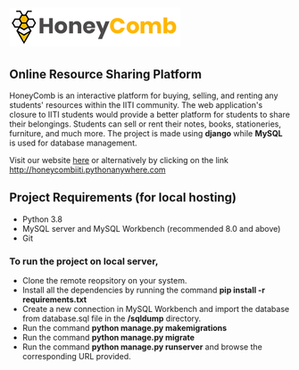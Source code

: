 # ![Unable to load image](https://github.com/rishabh-soni/Online_Resource_Sharing_Platform/blob/master/static/images/logohorizontal.png?raw=true) 
## Online Resource Sharing Platform

HoneyComb is an interactive platform for buying, selling, and renting any students' resources within the IITI community. The web application's closure to IITI students would provide a better platform for students to share their belongings. Students can sell or rent their notes, books, stationeries, furniture, and much more.
The project is made using **django** while **MySQL** is used for database management.

Visit our website [here](http://honeycombiiti.pythonanywhere.com) or alternatively by clicking on the link http://honeycombiiti.pythonanywhere.com

## Project Requirements (for local hosting)
* Python 3.8
* MySQL server and MySQL Workbench (recommended 8.0 and above)
* Git

### To run the project on local server,
* Clone the remote reopsitory on your system.
* Install all the dependencies by running the command **pip install -r requirements.txt**
* Create a new connection in MySQL Workbench and import the database from database.sql file in the **/sqldump** directory.
* Run the command **python manage.py makemigrations**
* Run the command **python manage.py migrate**
* Run the command **python manage.py runserver** and browse the corresponding URL provided.
